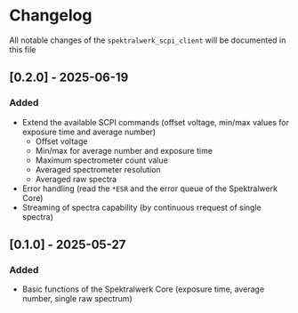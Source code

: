 # Changelog

All notable changes of the `spektralwerk_scpi_client` will be documented in this file

## [0.2.0] - 2025-06-19

### Added

- Extend the available SCPI commands (offset voltage, min/max values for exposure time and average number)
  - Offset voltage
  - Min/max for average number and exposure time
  - Maximum spectrometer count value
  - Averaged spectrometer resolution
  - Averaged raw spectra
- Error handling (read the `*ESR` and the error queue of the Spektralwerk Core)
- Streaming of spectra capability (by continuous rrequest of single spectra)


## [0.1.0] - 2025-05-27

### Added

- Basic functions of the Spektralwerk Core (exposure time, average number, single raw spectrum)
